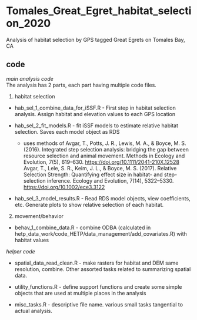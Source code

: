 # Tomales_Great_Egret_habitat_selection_2020
Analysis of habitat selection by GPS tagged Great Egrets on Tomales Bay, CA



## code  

*main analysis code*  
The analysis has 2 parts, each part having multiple code files.  

1. habitat selection  

* hab_sel_1_combine_data_for_iSSF.R - First step in habitat selection analysis. Assign habitat and elevation values to each GPS location  

* hab_sel_2_fit_models.R - fit iSSF models to estimate relative habitat selection. Saves each model object as RDS  
  + uses methods of Avgar, T., Potts, J. R., Lewis, M. A., & Boyce, M. S. (2016). Integrated step selection analysis: bridging the gap between resource selection and animal movement. Methods in Ecology and Evolution, 7(5), 619–630. https://doi.org/10.1111/2041-210X.12528  
  Avgar, T., Lele, S. R., Keim, J. L., & Boyce, M. S. (2017). Relative Selection Strength: Quantifying effect size in habitat- and step-selection inference. Ecology and Evolution, 7(14), 5322–5330. https://doi.org/10.1002/ece3.3122  
  
* hab_sel_3_model_results.R - Read RDS model objects, view coefficients, etc. Generate plots to show relative selection of each habitat.

2. movement/behavior 

* behav_1_combine_data.R - combine ODBA (calculated in hetp_data_work/code_HETP/data_management/add_covariates.R) with habitat values


*helper code*

* spatial_data_read_clean.R - make rasters for habitat and DEM same resolution, combine. Other assorted tasks related to summarizing spatial data.  

* utility_functions.R - define support functions and create some simple objects that are used at multiple places in the analysis  

* misc_tasks.R - descriptive file name. various small tasks tangential to actual analysis.  